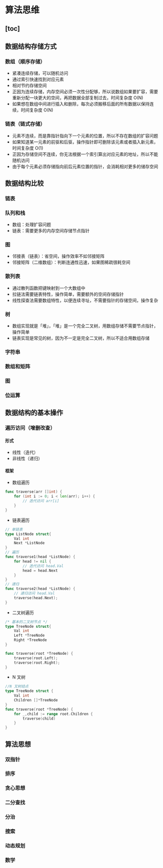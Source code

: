 # 算法思维

## \[toc\]

## 数据结构存储方式

### 数组（顺序存储）

* 紧凑连续存储，可以随机访问
* 通过索引快速找到对应元素
* 相对节约存储空间
* 正因为连续存储，内存空间必须一次性分配够，所以说数组如果要扩容，需要重新分配一块更大的空间，再把数据全部复制过去，时间复杂度 O\(N\)
* 如果想在数组中间进行插入和删除，每次必须搬移后面的所有数据以保持连续，时间复杂度 O\(N\)

### 链表（链式存储）

* 元素不连续，而是靠指针指向下一个元素的位置，所以不存在数组的扩容问题
* 如果知道某一元素的前驱和后驱，操作指针即可删除该元素或者插入新元素，时间复杂度 O\(1\)
* 正因为存储空间不连续，你无法根据一个索引算出对应元素的地址，所以不能随机访问
* 由于每个元素必须存储指向前后元素位置的指针，会消耗相对更多的储存空间

## 数据结构比较

### 链表

### 队列和栈

* 数组：处理扩容问题
* 链表：需要更多的内存空间存储节点指针

### 图

* 邻接表（链表）：省空间，操作效率不如邻接矩阵
* 邻接矩阵（二维数组）：判断连通性迅速，如果图稀疏很耗空间

### 散列表

* 通过散列函数把键映射到一个大数组中
* 拉链法需要链表特性，操作简单，需要额外的空间存储指针
* 线性探查法需要数组特性，以便连续寻址，不需要指针的存储空间，操作复杂

### 树

* 数组实现就是「堆」，「堆」是一个完全二叉树，用数组存储不需要节点指针，操作简单
* 链表实现是常见的树，因为不一定是完全二叉树，所以不适合用数组存储

### 字符串

### 数组和矩阵

### 图

### 位运算

## 数据结构的基本操作

### 遍历访问（增删改查）

#### 形式

* 线性（迭代）
* 非线性（递归）

#### 框架

* 数组遍历

```go
func traverse(arr []int) {
    for (int i := 0; i < len(arr); i++) {
        // 迭代访问 arr[i]
    }
}
```

* 链表遍历

```go
// 单链表
type ListNode struct{
    Val int
    Next *ListNode
}
// 遍历
func traverse1(head *ListNode) {
    for head != nil {
        // 迭代访问 head.Val
        head = head.Next
    }
}
// 递归
func traverse2(head *ListNode) {
    // 递归访问 head.Val
    traverse(head.Next);
}
```

* 二叉树遍历

```go
/* 基本的二叉树节点 */
type TreeNode struct{
    Val int
    Left *TreeNode
    Right *TreeNode
}

func traverse(root *TreeNode) {
    traverse(root.Left);
    traverse(root.Right);
}
```

* N 叉树

```go
//N 叉树结点
type TreeNode struct {
    Val int
    Children []*TreeNode
}
func traverse(root *TreeNode) {
    for _,child := range root.Children {
        traverse(child)
    }
}
```

## 算法思想

### 双指针

### 排序

### 贪心思想

### 二分查找

### 分治

### 搜索

### 动态规划

### 数学

